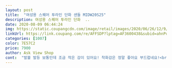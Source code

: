 ```yaml
---
layout: post 
title:  "여성용 스퀘어 투라인 단화 샌들 MIDW20S25" 
description: 여성용 스퀘어 투라인 단화  ..
date: 2020-08-09 06:44:24 
img: https://static.coupangcdn.com/image/retail/images/2020/06/26/12/9/740dff0f-ac28-456e-914c-daab4b1546b4.jpg 
linkUrl: https://link.coupang.com/re/AFFSDP?lptag=AF3600438&subid=ahnPublicAsk&pageKey=1756781301&itemId=2992096959&vendorItemId=70980394904&traceid=V0-113-8473c0b8ff4f98bb 
categories: [1007] 
color: 7E57C2 
price: 7900 
author: Ask View Shop 
cont:  "발볼 발등 보통인데 조금 작은 감이 있어요! 착화감은 정말 좋아요 부드럽네요!<br/>" 
---
```

